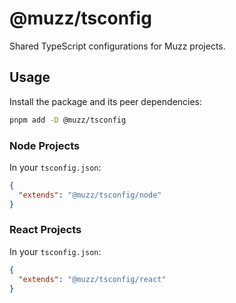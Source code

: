 # @muzz/tsconfig

Shared TypeScript configurations for Muzz projects.

## Usage

Install the package and its peer dependencies:

```sh
pnpm add -D @muzz/tsconfig
```

### Node Projects

In your `tsconfig.json`:

```json
{
  "extends": "@muzz/tsconfig/node"
}
```

### React Projects

In your `tsconfig.json`:

```json
{
  "extends": "@muzz/tsconfig/react"
}
```
